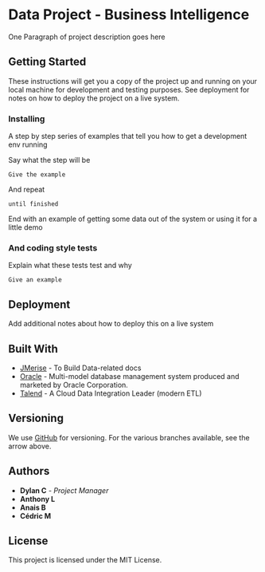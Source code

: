 # Data Project - Business Intelligence

One Paragraph of project description goes here

## Getting Started

These instructions will get you a copy of the project up and running on your local machine for development and testing purposes. See deployment for notes on how to deploy the project on a live system.

### Installing

A step by step series of examples that tell you how to get a development env running

Say what the step will be

```
Give the example
```

And repeat

```
until finished
```

End with an example of getting some data out of the system or using it for a little demo

### And coding style tests

Explain what these tests test and why

```
Give an example
```

## Deployment

Add additional notes about how to deploy this on a live system

## Built With

* [JMerise](http://www.jfreesoft.com/JMerise/) - To Build Data-related docs
* [Oracle](https://www.oracle.com/database/technologies/index.html) - Multi-model database management system produced and marketed by Oracle Corporation.
* [Talend](https://www.talend.com/) - A Cloud Data Integration Leader (modern ETL)

## Versioning

We use [GitHub](https://github.com/) for versioning. For the various branches available, see the arrow above.

## Authors

* **Dylan C** - *Project Manager*
* **Anthony L**
* **Anais B**
* **Cédric M**

## License

This project is licensed under the MIT License.
